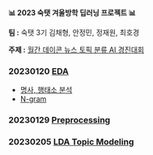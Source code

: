 **📊 2023 숙탯 겨울방학 딥러닝 프로젝트 📊**

**팀 :** 숙탯 3기 김채형, 안정민, 정재원, 최호경 

**주제 :** [월간 데이콘 뉴스 토픽 분류 AI 경진대회](https://dacon.io/competitions/official/235747/overview/description)

### 20230120 [EDA](https://github.com/havehill/sooktat_DL_project/tree/chaehyoung/230120)
- [명사, 행태소 분석](https://github.com/havehill/sooktat_DL_project/blob/chaehyoung/230120/1_EDA%20(1).ipynb)
- [N-gram](https://github.com/havehill/sooktat_DL_project/blob/chaehyoung/230120/1_EDA%20(2).ipynb)

### 20230129 [Preprocessing](https://github.com/havehill/sooktat_DL_project/blob/chaehyoung/230129/2_Preprocessing.ipynb)
  
### 20230205 [LDA Topic Modeling](https://github.com/havehill/sooktat_DL_project/blob/chaehyoung/230205/3_LDA_topic_modeling.ipynb)
